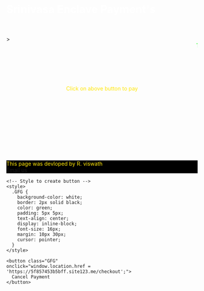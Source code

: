 <!DOCTYPE html>
<html>
<head>
<style>
body {background-image: url("https://i.postimg.cc/MHkmhMcV/QJuh-ZF5mj2-1.png");}
h1   {color: rgb(255, 0, 0);}
p    {color: rgb(255, 230, 8);}
h2  {color: rgb(49, 247, 9); }
</style>
<html>
  <head><meta name="apple-mobile-web-app-capable" content="yes">
    <meta content="text/html; charset=utf-8" http-equiv="content-type">
    <meta name="viewport" content="width=device-width, intial-scale=1"></head>
<style>
.content {
  max-width: auto;
  margin: auto;
}
</style>
<body>

<div class="content">
  <html>
<h1 style="color:rgb(255, 255, 255);">Srinivasa Enclave Payment's</h1>
<br>
<br>
><marquee scrollamount="5">To pay with UPI click on upi apps and click pay you will get a pop-up of UPI apps available in your device. Select the app and pay don't press back or home button after the payment you will be redirected to this site automatically</marquee>
<style>marquee { color: rgb(0, 255, 0);</style>
<br>
<br>
<br>
<br>
<body>
<center>
<form autocomplete="off"><script src="https://checkout.razorpay.com/v1/payment-button.js" data-payment_button_id="pl_IEPjJzpYpXUdxG" async> </script> </form>
<br>
<p>
Click on above button to pay
</p>
</body>
</html>
</div>

</body>
<br>
<br>
<br>
<br>
<br>
<br>
<br>
<br>
<br>


<!DOCTYPE html>
<html>
<head>
<style>
.all-browsers {
  margin: 0;
  padding: 5px;
  background-color: rgb(0, 47, 255);
}

.all-browsers > h1, .browser {
  margin: 10px;
  padding: 5px;
}

.browser {
  background: rgb(255, 255, 255);
}

.browser > h2, p {
  margin: 4px;
  font-size: 90%;
}

footer {
  text-align: center;
  padding: 3px;
  background-color: rgb(0, 0, 0);
  color: rgb(244, 248, 248);
}
</style>
</head>
<body>
<footer>
  <p style="background-color:rgb(0, 0, 0);">This page was devloped by R. viswath
    <br>
  <a href="mailto:srinivasaenclave2020@gmail.com">Email us</a></p>
  <!DOCTYPE html>
  <html>
    
  <head>
  
    
    <!-- Style to create button -->
    <style>
      .GFG {
        background-color: white;
        border: 2px solid black;
        color: green;
        padding: 5px 5px;
        text-align: center;
        display: inline-block;
        font-size: 16px;
        margin: 10px 30px;
        cursor: pointer;
      }
    </style>
  </head>
  
  <body>
  
    <button class="GFG"
    onclick="window.location.href = 'https://5f857453b5bff.site123.me/checkout';">
      Cancel Payment
    </button>
  </body>
  
  </html>					
  
</footer>

</body>
</html>

